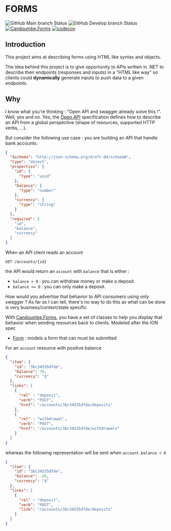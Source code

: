 # FORMS

![GitHub Main branch Status](https://img.shields.io/github/actions/workflow/status/candoumbe/forms/delivery.yml?branch=main&label=main)
![GitHub Develop branch Status](https://img.shields.io/github/actions/workflow/status/candoumbe/forms/integration.yml?branch=develop&label=develop)
[![Candoumbe.Forms](https://img.shields.io/nuget/vpre/candoumbe.forms?label=Candoumbe.Forms)](https://nuget.org/packages/Forms)
[![codecov](https://codecov.io/gh/candoumbe/forms/graph/badge.svg?token=N5IWOEWL80)](https://codecov.io/gh/candoumbe/forms)

## Introduction

This project aims at describing forms using HTML like syntax and objects.

The idea behind this project is to give opportunity to APIs written in .NET to describe their endpoints (responses and inputs) in a "HTML like way" so clients could **dynamically** generate inputs to push data to a given endpoints.

## Why

I know what you're thinking : "Open API and swagger already solve this !". Well, yes and no.
Yes, the [Open API] specification defines how to describe an API from a global perspective (shape of resources, supported HTTP verbs, ...).

But consider the following use case : you are building an API that handle bank accounts.

```json
{
  "$schema": "http://json-schema.org/draft-04/schema#",
  "type": "object",
  "properties": {
    "id": {
      "type": "uuid"
    },
    "balance": {
      "type": "number"
    },
    "currency": {
      "type": "string"
    }
  },
  "required": [
    "id",
    "balance",
    "currency"
  ]
}
```

When an API client reads an account

```http
GET /accounts/{id}
```

the API would return an `account` with `balance` that is either :

- `balance > 0` :  you can withdraw money or make a deposit.
- `balance <= 0` :  you can only make a deposit.

How would you advertise that behavior to API consumers using only swagger ?
As far as I can tell, there's no way to do this as what can be done is very business/context/state specific

With [Candoumbe.Forms], you have a set of classes to help you display that behavior when sending resources back to clients. Modeled after the ION spec

- [Form] : models a form that can must be submitted

For an `account` resource with positive balance

```json
{
  "item": {
    "id": "3bc34535dfde",
    "balance": 70,
    "currency": "$"
  },
  "links": [
    {
      "rel" : "deposit",
      "verb": "POST",
      "href": "/accounts/3bc34535dfde/deposits"
    },
    {
      "rel" : "withdrawal",
      "verb": "POST",
      "href": "/accounts/3bc34535dfde/withdrawals"
    }
  ]
}
```

whereas the following representation will be sent when `account.balance < 0`

```json
{
  "item": {
    "id": "3bc34535dfde",
    "balance": -20,
    "currency": "$"
  },
  "links": [
    {
      "rel" : "deposit",
      "verb": "POST",
      "link": "/accounts/3bc34535dfde/deposits"
    }
  ]
}
```

[Candoumbe.Forms]: https://github.com/candoumbe/forms
[Open API]: https://swagger.io/specification/
[Form]: ./src/Forms/Form.cs
[LinkRelation]: ./src/Forms/LinkRelation.cs

